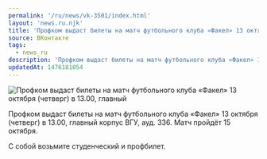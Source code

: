 ```yaml
---
permalink: '/ru/news/vk-3501/index.html'
layout: 'news.ru.njk'
title: 'Профком выдаст билеты на матч футбольного клуба «Факел» 13 октября (четверг) в 13.00, главный к'
source: ВКонтакте
tags:
  - news_ru
description: 'Профком выдаст билеты на матч футбольного клуба «Факел» 13 октября (четверг) в 13.00, главный'
updatedAt: 1476181054
---
```

![Профком выдаст билеты на матч футбольного клуба «Факел» 13 октября (четверг) в 13.00, главный](https://sun9-28.userapi.com/impf/c604529/v604529484/2f29a/LzCc1lj7Ya0.jpg?size=681x381&quality=96&proxy=1&sign=fb9f549707581c1703af81d334f51056&c_uniq_tag=RFaai2J61GwiFQ-lCeRbLfQUjEWIfNIWD7zyqjEkkY4&type=album)

Профком выдаст билеты на матч футбольного клуба «Факел» 13 октября (четверг) в 13.00, главный корпус ВГУ, ауд. 336. Матч пройдёт 15 октября.

С собой возьмите студенческий и профбилет.
